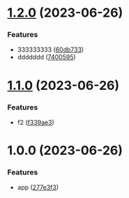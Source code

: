 # [1.2.0](https://github.com/n0hack/semantic-release/compare/v1.1.0...v1.2.0) (2023-06-26)


### Features

* 333333333 ([60db733](https://github.com/n0hack/semantic-release/commit/60db7332946892468d3b7bcfea903f03fce85c6e))
* ddddddd ([7400595](https://github.com/n0hack/semantic-release/commit/7400595b354f2ef431442bee040d29cf15197147))

# [1.1.0](https://github.com/n0hack/semantic-release/compare/v1.0.0...v1.1.0) (2023-06-26)


### Features

* f2 ([f339ae3](https://github.com/n0hack/semantic-release/commit/f339ae33d5f7f8373b820ecd24c8f53bd4620c89))

# 1.0.0 (2023-06-26)


### Features

* app ([277e3f3](https://github.com/n0hack/semantic-release/commit/277e3f313c5f4f8e4f6d65dbec7c0b4e43d31fec))
